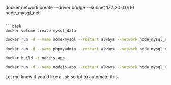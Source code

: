 
docker network create --driver bridge --subnet 172.20.0.0/16 node_mysql_net
```

```bash
docker volume create mysql_data
```

```bash
docker run -d --name some-mysql --restart always --network node_mysql_net --ip 172.20.0.2 -e MYSQL_ROOT_PASSWORD=P@ssw0rd -e MYSQL_DATABASE=sql_login -v mysql_data:/var/lib/mysql -p 3306:3306 mysql:5.7
```

```bash
docker run -d --name phpmyadmin --restart always --network node_mysql_net -e PMA_HOST=172.20.0.2 -e PMA_PORT=3306 -p 8080:80 phpmyadmin
```

```bash
docker build -t nodejs-app .
```

```bash
docker run -d --name nodejs-app --restart always --network node_mysql_net --env-file .env -p 5000:5000 nodejs-app
```

Let me know if you'd like a `.sh` script to automate this.
